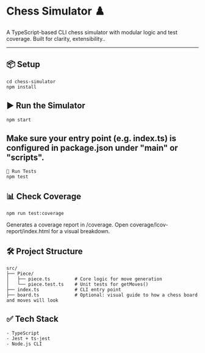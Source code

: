 # Chess Simulator ♟️ 
A TypeScript-based CLI chess simulator with modular logic and test coverage. Built for clarity, extensibility..

---

## 📦 Setup
```git clone https://github.com/your-username/chess-simulator.git
cd chess-simulator
npm install
```


## ▶️ Run the Simulator
```
npm start
```

## Make sure your entry point (e.g. index.ts) is configured in package.json under "main" or "scripts".
```
🧪 Run Tests
npm test
```

## 📊 Check Coverage
```
npm run test:coverage
```

Generates a coverage report in /coverage. Open coverage/lcov-report/index.html for a visual breakdown.

## 🛠️ Project Structure
```
src/
├── Piece/
│   ├── piece.ts         # Core logic for move generation
│   └── piece.test.ts    # Unit tests for getMoves()
├── index.ts             # CLI entry point
├── board.ts             # Optional: visual guide to how a chess board and moves will look
```


## ✅ Tech Stack
```
- TypeScript
- Jest + ts-jest
- Node.js CLI
```

